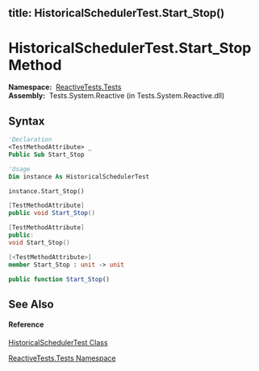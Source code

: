 title: HistoricalSchedulerTest.Start_Stop()
---
# HistoricalSchedulerTest.Start\_Stop Method

**Namespace:**  [ReactiveTests.Tests](ReactiveTests.Tests/ReactiveTests.Tests)  
**Assembly:**  Tests.System.Reactive (in Tests.System.Reactive.dll)

## Syntax

```vb
'Declaration
<TestMethodAttribute> _
Public Sub Start_Stop
```

```vb
'Usage
Dim instance As HistoricalSchedulerTest

instance.Start_Stop()
```

```csharp
[TestMethodAttribute]
public void Start_Stop()
```

```c++
[TestMethodAttribute]
public:
void Start_Stop()
```

```fsharp
[<TestMethodAttribute>]
member Start_Stop : unit -> unit 
```

```javascript
public function Start_Stop()
```

## See Also

#### Reference

[HistoricalSchedulerTest Class](HistoricalSchedulerTest/HistoricalSchedulerTest)

[ReactiveTests.Tests Namespace](ReactiveTests.Tests/ReactiveTests.Tests)
